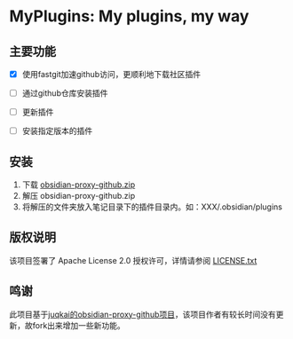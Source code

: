 # MyPlugins: My plugins, my way

## 主要功能

- [x] 使用fastgit加速github访问，更顺利地下载社区插件
- [ ] 通过github仓库安装插件
- [ ] 更新插件
- [ ] 安装指定版本的插件


## 安装

1. 下载 [obsidian-proxy-github.zip](https://gitee.com/juqkai/obsidian-proxy-github/releases)
2. 解压 obsidian-proxy-github.zip
3. 将解压的文件夹放入笔记目录下的插件目录内。如：XXX/.obsidian/plugins

## 版权说明

该项目签署了 Apache License 2.0 授权许可，详情请参阅 [LICENSE.txt](https://github.com/juqkai/obsidian-proxy-github/blob/master/LICENSE)

## 鸣谢

此项目基于[juqkai的obsidian-proxy-github项目](https://github.com/juqkai/obsidian-proxy-github)，该项目作者有较长时间没有更新，故fork出来增加一些新功能。


